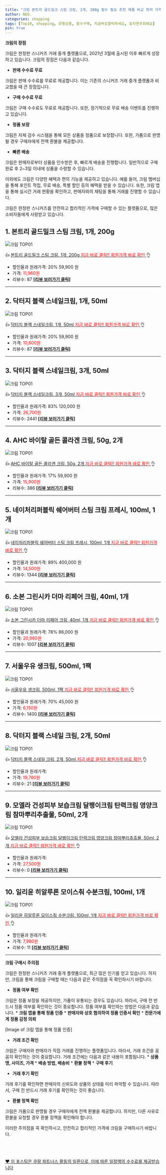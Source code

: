 ```yaml
---
title: "크림 본트리 골드밀크 스팀 크림, 1개, 200g 필수 필요 추천 제품 비교 최저 가격 비교 장점 구매 후기 구매평"
author: NEO.
categories: shopping
tags: [Top10, shopping, 유행상품, 필수구매, 지금바로클릭하세요, 놓치면후회해요]
pin: true
---
```

**크림의 장점**

크림은 한정판 스니커즈 거래 중개 플랫폼으로, 2021년 3월에 출시된 이후 빠르게 성장하고 있습니다. 크림의 장점은 다음과 같습니다.

* **판매 수수료 무료**

크림은 판매 수수료를 무료로 제공합니다. 이는 기존의 스니커즈 거래 중개 플랫폼과 비교했을 때 큰 장점입니다.

* **구매 수수료 무료**

크림은 구매 수수료도 무료로 제공합니다. 또한, 정기적으로 무료 배송 이벤트를 진행하고 있습니다.

* **정품 보장**

크림은 자체 검수 시스템을 통해 모든 상품을 정품으로 보장합니다. 또한, 가품으로 판명될 경우 구매자에게 전액 환불을 제공합니다.

* **빠른 배송**

크림은 판매자로부터 상품을 인수받은 후, 빠르게 배송을 진행합니다. 일반적으로 구매 완료 후 2~3일 이내에 상품을 수령할 수 있습니다.

이외에도 크림은 다양한 혜택과 편의 기능을 제공하고 있습니다. 예를 들어, 크림 멤버십을 통해 포인트 적립, 무료 배송, 특별 할인 등의 혜택을 받을 수 있습니다. 또한, 크림 앱을 통해 실시간 거래 현황을 확인하고, 판매자와의 채팅을 통해 거래를 진행할 수 있습니다.

크림은 한정판 스니커즈를 안전하고 합리적인 가격에 구매할 수 있는 플랫폼으로, 많은 소비자들에게 사랑받고 있습니다.

   

## 1. 본트리 골드밀크 스팀 크림, 1개, 200g

![크림 TOP01](https://thumbnail10.coupangcdn.com/thumbnails/remote/490x490ex/image/retail/images/4788330822844213-b469c8fd-9d9b-4115-a791-232fa5439958.jpg)


👍 [본트리 골드밀크 스팀 크림, 1개, 200g <font color=red> 지금 바로 클릭!! 회원가격 바로 확인 </font> ](https://link.coupang.com/re/AFFSDP?lptag=AF3617701&subid=GithubCoopas&pageKey=7398916503&traceid=V0-153&itemId=3961693365&vendorItemId=3000382052) 👌 


- 할인율과 원래가격: 20%  59,900   원
- 가격: <span style='color:red'>11,960원</span>
- 리뷰수: 87  [**[리뷰 보러가기 클릭]**](https://link.coupang.com/re/AFFSDP?lptag=AF3617701&subid=GithubCoopas&pageKey=7398916503&traceid=V0-153&itemId=3961693365&vendorItemId=3000382052)

---


   

## 2. 닥터지 블랙 스네일크림, 1개, 50ml

![크림 TOP01](https://thumbnail6.coupangcdn.com/thumbnails/remote/490x490ex/image/product/image/vendoritem/2018/11/21/4086452551/1fab76b6-8afb-464b-8add-1e485bbac483.jpg)


👍 [닥터지 블랙 스네일크림, 1개, 50ml <font color=red> 지금 바로 클릭!! 회원가격 바로 확인 </font> ](https://link.coupang.com/re/AFFSDP?lptag=AF3617701&subid=GithubCoopas&pageKey=7112172506&traceid=V0-153&itemId=439209653&vendorItemId=4086452551) 👌 


- 할인율과 원래가격: 20%  59,900   원
- 가격: <span style='color:red'>10,600원</span>
- 리뷰수: 87  [**[리뷰 보러가기 클릭]**](https://link.coupang.com/re/AFFSDP?lptag=AF3617701&subid=GithubCoopas&pageKey=7112172506&traceid=V0-153&itemId=439209653&vendorItemId=4086452551)

---


   

## 3. 닥터지 블랙 스네일크림, 3개, 50ml

![크림 TOP01](https://thumbnail9.coupangcdn.com/thumbnails/remote/490x490ex/image/retail/images/40fc048a-78fe-4d61-85b1-cc48d878ba0f6545159969151950245.png)


👍 [닥터지 블랙 스네일크림, 3개, 50ml <font color=red> 지금 바로 클릭!! 회원가격 바로 확인 </font> ](https://link.coupang.com/re/AFFSDP?lptag=AF3617701&subid=GithubCoopas&pageKey=7112172506&traceid=V0-153&itemId=19503737130&vendorItemId=86285370362) 👌 


- 할인율과 원래가격: 83%  120,000   원
- 가격: <span style='color:red'>26,700원</span>
- 리뷰수: 2441  [**[리뷰 보러가기 클릭]**](https://link.coupang.com/re/AFFSDP?lptag=AF3617701&subid=GithubCoopas&pageKey=7112172506&traceid=V0-153&itemId=19503737130&vendorItemId=86285370362)

---


   

## 4. AHC 바이탈 골든 콜라겐 크림, 50g, 2개

![크림 TOP01](https://thumbnail9.coupangcdn.com/thumbnails/remote/490x490ex/image/retail/images/97618719-eb07-48ce-843a-c72555d8754c4985237817764654757.png)


👍 [AHC 바이탈 골든 콜라겐 크림, 50g, 2개 <font color=red> 지금 바로 클릭!! 회원가격 바로 확인 </font> ](https://link.coupang.com/re/AFFSDP?lptag=AF3617701&subid=GithubCoopas&pageKey=6145211823&traceid=V0-153&itemId=19168933049&vendorItemId=86287205149) 👌 


- 할인율과 원래가격: 17%  59,900   원
- 가격: <span style='color:red'>15,900원</span>
- 리뷰수: 386  [**[리뷰 보러가기 클릭]**](https://link.coupang.com/re/AFFSDP?lptag=AF3617701&subid=GithubCoopas&pageKey=6145211823&traceid=V0-153&itemId=19168933049&vendorItemId=86287205149)

---


   

## 5. 네이처리퍼블릭 쉐어버터 스팀 크림 프레시, 100ml, 1개

![크림 TOP01](https://thumbnail7.coupangcdn.com/thumbnails/remote/490x490ex/image/vendor_inventory/a982/8a5191d039b16cf61e6a23e92d9720f368998c971989865bcc69594d22d2.jpg)


👍 [네이처리퍼블릭 쉐어버터 스팀 크림 프레시, 100ml, 1개 <font color=red> 지금 바로 클릭!! 회원가격 바로 확인 </font> ](https://link.coupang.com/re/AFFSDP?lptag=AF3617701&subid=GithubCoopas&pageKey=270105323&traceid=V0-153&itemId=15209238594&vendorItemId=82430283223) 👌 


- 할인율과 원래가격: 89%  400,000   원
- 가격: <span style='color:red'>14,500원</span>
- 리뷰수: 1344  [**[리뷰 보러가기 클릭]**](https://link.coupang.com/re/AFFSDP?lptag=AF3617701&subid=GithubCoopas&pageKey=270105323&traceid=V0-153&itemId=15209238594&vendorItemId=82430283223)

---


   

## 6. 소본 그린시카 더마 리페어 크림, 40ml, 1개

![크림 TOP01](https://thumbnail8.coupangcdn.com/thumbnails/remote/490x490ex/image/retail/images/378048635882111-a1acbf4d-a665-426d-8e24-5578e6fd558f.jpg)


👍 [소본 그린시카 더마 리페어 크림, 40ml, 1개 <font color=red> 지금 바로 클릭!! 회원가격 바로 확인 </font> ](https://link.coupang.com/re/AFFSDP?lptag=AF3617701&subid=GithubCoopas&pageKey=6608244226&traceid=V0-153&itemId=13081285942&vendorItemId=70180839370) 👌 


- 할인율과 원래가격: 78%  86,000   원
- 가격: <span style='color:red'>20,960원</span>
- 리뷰수: 1007  [**[리뷰 보러가기 클릭]**](https://link.coupang.com/re/AFFSDP?lptag=AF3617701&subid=GithubCoopas&pageKey=6608244226&traceid=V0-153&itemId=13081285942&vendorItemId=70180839370)

---


   

## 7. 서울우유 생크림, 500ml, 1팩

![크림 TOP01](https://thumbnail10.coupangcdn.com/thumbnails/remote/490x490ex/image/retail/images/808326254416972-eef3c3b9-1ca5-437c-90b9-4c8cba8259e3.jpg)


👍 [서울우유 생크림, 500ml, 1팩 <font color=red> 지금 바로 클릭!! 회원가격 바로 확인 </font> ](https://link.coupang.com/re/AFFSDP?lptag=AF3617701&subid=GithubCoopas&pageKey=1261099141&traceid=V0-153&itemId=2262176852&vendorItemId=70259447962) 👌 


- 할인율과 원래가격: 70%  45,000   원
- 가격: <span style='color:red'>6,150원</span>
- 리뷰수: 1400  [**[리뷰 보러가기 클릭]**](https://link.coupang.com/re/AFFSDP?lptag=AF3617701&subid=GithubCoopas&pageKey=1261099141&traceid=V0-153&itemId=2262176852&vendorItemId=70259447962)

---


   

## 8. 닥터지 블랙 스네일 크림, 2개, 50ml

![크림 TOP01](https://thumbnail6.coupangcdn.com/thumbnails/remote/490x490ex/image/retail/images/d0314271-7150-4d5b-b831-602a9f1ae4f38963328785700177971.png)


👍 [닥터지 블랙 스네일 크림, 2개, 50ml <font color=red> 지금 바로 클릭!! 회원가격 바로 확인 </font> ](https://link.coupang.com/re/AFFSDP?lptag=AF3617701&subid=GithubCoopas&pageKey=7112172506&traceid=V0-153&itemId=17782673246&vendorItemId=86285370248) 👌 


- 할인율과 원래가격: 
- 가격: <span style='color:red'>19,780원</span>
- 리뷰수: 21  [**[리뷰 보러가기 클릭]**](https://link.coupang.com/re/AFFSDP?lptag=AF3617701&subid=GithubCoopas&pageKey=7112172506&traceid=V0-153&itemId=17782673246&vendorItemId=86285370248)

---


   

## 9. 모엘라 건성피부 보습크림 달팽이크림 탄력크림 영양크림 참마뿌리추출물, 50ml, 2개

![크림 TOP01](https://thumbnail10.coupangcdn.com/thumbnails/remote/490x490ex/image/vendor_inventory/fe4d/ad4449f2bb242e1fcf2165453adfc99d6781f01d334f166491a51e4d8889.png)


👍 [모엘라 건성피부 보습크림 달팽이크림 탄력크림 영양크림 참마뿌리추출물, 50ml, 2개 <font color=red> 지금 바로 클릭!! 회원가격 바로 확인 </font> ](https://link.coupang.com/re/AFFSDP?lptag=AF3617701&subid=GithubCoopas&pageKey=6379038734&traceid=V0-153&itemId=13545343304&vendorItemId=80590158260) 👌 


- 할인율과 원래가격: 
- 가격: <span style='color:red'>27,500원</span>
- 리뷰수: 0  [**[리뷰 보러가기 클릭]**](https://link.coupang.com/re/AFFSDP?lptag=AF3617701&subid=GithubCoopas&pageKey=6379038734&traceid=V0-153&itemId=13545343304&vendorItemId=80590158260)

---


   

## 10. 일리윤 히알루론 모이스춰 수분크림, 100ml, 1개

![크림 TOP01](https://thumbnail10.coupangcdn.com/thumbnails/remote/490x490ex/image/retail/images/9508847276305564-ae3485c2-a561-4df9-87aa-607e4e49b0ae.jpg)


👍 [일리윤 히알루론 모이스춰 수분크림, 100ml, 1개 <font color=red> 지금 바로 클릭!! 회원가격 바로 확인 </font> ](https://link.coupang.com/re/AFFSDP?lptag=AF3617701&subid=GithubCoopas&pageKey=1176713569&traceid=V0-153&itemId=2155653933&vendorItemId=70153899684) 👌 


- 할인율과 원래가격: 
- 가격: <span style='color:red'>7,980원</span>
- 리뷰수: 11  [**[리뷰 보러가기 클릭]**](https://link.coupang.com/re/AFFSDP?lptag=AF3617701&subid=GithubCoopas&pageKey=1176713569&traceid=V0-153&itemId=2155653933&vendorItemId=70153899684)

---
**크림 구매시 주의점**

크림은 한정판 스니커즈 거래 중개 플랫폼으로, 최근 많은 인기를 얻고 있습니다. 하지만, 크림을 통해 크림을 구매할 때는 다음과 같은 주의점을 꼭 확인하시기 바랍니다.

* **정품 여부 확인**

크림은 정품 보장을 제공하지만, 가품이 유통되는 경우도 있습니다. 따라서, 구매 전 반드시 정품 여부를 확인하는 것이 중요합니다. 정품 여부를 확인하는 방법은 다음과 같습니다.
    * **크림 앱을 통해 정품 인증**
    * **판매자와 상호 협의하여 정품 인증서 확인**
    * **전문가에게 정품 감정 의뢰**

[Image of 크림 앱을 통해 정품 인증]

* **거래 조건 확인**

크림은 구매자와 판매자가 직접 거래를 진행하는 플랫폼입니다. 따라서, 거래 조건을 꼼꼼히 확인하는 것이 중요합니다. 거래 조건에는 다음과 같은 내용이 포함됩니다.
    * **상품명, 사이즈, 가격**
    * **배송 방법, 배송비**
    * **환불 정책**
    * **구매 후기**

* **거래 후기 확인**

거래 후기를 확인하면 판매자의 신뢰도와 상품의 상태를 미리 파악할 수 있습니다. 따라서, 구매 전 반드시 거래 후기를 확인하는 것이 좋습니다.

* **환불 정책 확인**

크림은 가품으로 판명될 경우 구매자에게 전액 환불을 제공합니다. 하지만, 다른 사유로 환불을 요청할 경우 환불 정책을 확인해야 합니다.

이러한 주의점을 꼭 확인하시고, 안전하고 합리적인 가격에 크림을 구매하시기 바랍니다.<br><br><br><br><br> [ ❤  이 포스팅은 쿠팡 파트너스 활동의 일환으로, 이에 따른 일정액의 수수료를 제공받습니다](https://link.coupang.com/a/bcEFyh)